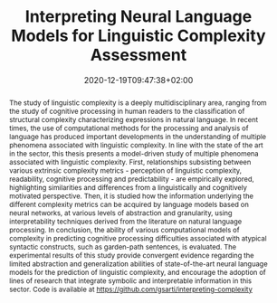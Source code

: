 ---
# Documentation: https://sourcethemes.com/academic/docs/managing-content/

title: "Interpreting Neural Language Models for Linguistic Complexity Assessment"
authors: [Gabriele Sarti]
date: 2020-12-19T09:47:38+02:00
doi: ""

# Schedule page publish date (NOT publication's date).
publishDate: 2020-08-26T09:47:38+02:00

# Publication type.
# Legend: 0 = Uncategorized; 1 = Conference paper; 2 = Journal article;
# 3 = Preprint / Working Paper; 4 = Report; 5 = Book; 6 = Book section;
# 7 = Thesis; 8 = Patent
publication_types: ["7"]

# Publication name and optional abbreviated publication name.
publication: "MSc Thesis in Data Science and Scientific Computing at the University of Trieste"
publication_short: "MSc Thesis @ UniTrieste"

abstract: "The study of linguistic complexity is a deeply multidisciplinary area, ranging from the study of cognitive processing in human readers to the classification of structural complexity characterizing expressions in natural language. In recent times, the use of computational methods for the processing and analysis of language has produced important developments in the understanding of multiple phenomena associated with linguistic complexity. In line with the state of the art in the sector, this thesis presents a model-driven study of multiple phenomena associated with linguistic complexity. First, relationships subsisting between various extrinsic complexity metrics - perception of linguistic complexity, readability, cognitive processing and predictability - are empirically explored, highlighting similarities and differences from a linguistically and cognitively motivated perspective. Then, it is studied how the information underlying the different complexity metrics can be acquired by language models based on neural networks, at various levels of abstraction and granularity, using interpretability techniques derived from the literature on natural language processing. In conclusion, the ability of various computational models of complexity in predicting cognitive processing difficulties associated with atypical syntactic constructs, such as garden-path sentences, is evaluated. The experimental results of this study provide convergent evidence regarding the limited abstraction and generalization abilities of state-of-the-art neural language models for the prediction of linguistic complexity, and encourage the adoption of lines of research that integrate symbolic and interpretable information in this sector. Code is available at https://github.com/gsarti/interpreting-complexity"

# Summary. An optional shortened abstract.
summary: "This thesis presents a model-driven study of multiple phenomena associated with linguistic complexity, and how those get encoded by neural language models' learned representations."

tags: [Natural Language Processing, Deep Learning, Interpretability, Language Modeling, Transformers, Canonical Correlation Analysis, Garden-path Sentences, Probing Tasks, Representational Similarity Analysis, SyntaxGym, Surprisal]
categories: []
featured: false

# Custom links (optional).
#   Uncomment and edit lines below to show custom links.
# links:
# - name: Follow
#   url: https://twitter.com
#   icon_pack: fab
#   icon: twitter
links:
- name: Gitbook
  url: ../thesis/introduction.html
  icon_pack: fas
  icon: file-contract

url_pdf: ../thesis/Sarti_2020_Interpreting_NLMs_for_LCA.pdf
url_code: https://github.com/gsarti/interpreting-complexity
url_dataset:
url_poster:
url_project:
url_slides:
url_source:
url_video:

# Featured image
# To use, add an image named `featured.jpg/png` to your page's folder. 
# Focal points: Smart, Center, TopLeft, Top, TopRight, Left, Right, BottomLeft, Bottom, BottomRight.
image:
  caption: ""
  focal_point: ""
  preview_only: false

# Associated Projects (optional).
#   Associate this publication with one or more of your projects.
#   Simply enter your project's folder or file name without extension.
#   E.g. `internal-project` references `content/project/internal-project/index.md`.
#   Otherwise, set `projects: []`.
projects: []

# Slides (optional).
#   Associate this publication with Markdown slides.
#   Simply enter your slide deck's filename without extension.
#   E.g. `slides: "example"` references `content/slides/example/index.md`.
#   Otherwise, set `slides: ""`.
slides: ""
---